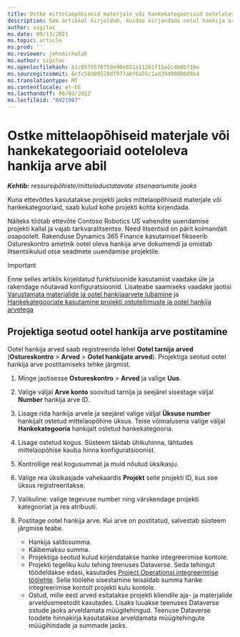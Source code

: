 ```yaml
---
title: Ostke mittelaopõhiseid materjale või hankekategooriaid ooteloleva hankija arve abil
description: See artikkel kirjeldab, kuidas kirjendada ootel hankija arveid.
author: sigitac
ms.date: 09/13/2021
ms.topic: article
ms.prod: ''
ms.reviewer: johnmichalak
ms.author: sigitac
ms.openlocfilehash: b1c05755f6759e90e031a11261f15a2c4b6b716e
ms.sourcegitcommit: 6cfc50d89528df977a8f6a55c1ad39d99800d9b4
ms.translationtype: MT
ms.contentlocale: et-EE
ms.lasthandoff: 06/03/2022
ms.locfileid: "8921987"
---
```

# <a name="purchase-non-stocked-materials-or-procurement-categories-using-a-pending-vendor-invoice"></a>Ostke mittelaopõhiseid materjale või hankekategooriaid ooteloleva hankija arve abil

_**Kehtib:** ressursipõhiste/mitteladustatavate stsenaariumite jaoks_

Kuna ettevõttes kasutatakse projekti jaoks mittelaopõhiseid materjale või hankekategooriaid, saab kulud kohe projekti kohta kirjendada. 

Näiteks töötab ettevõte Contoso Robotics US vahendite uuendamise projekti kallal ja vajab tarkvaralitsentse. Need litsentsid on pärit kolmandalt osapoolelt.  Rakenduse Dynamics 365 Finance kasutamisel fikseerib Ostureskontro ametnik ootel oleva hankija arve dokumendi ja omistab litsentsikulud otse seadmete uuendamise projektile. 

> [!IMPORTANT]
> Enne selles artiklis kirjeldatud funktsioonide kasutamist vaadake üle ja rakendage nõutavad konfiguratsioonid. Lisateabe saamiseks vaadake jaotisi [Varustamata materjalide ja ootel hankijaarvete lubamine](configure-materials-nonstocked.md) ja [Hankekategooriate kasutamine projekti ostutellimuste ja ootel hankija arvetega](configure-procurement-categories.md)

## <a name="post-a-project-related-pending-vendor-invoice"></a>Projektiga seotud ootel hankija arve postitamine 

Ootel hankija arved saab registreerida lehel **Ootel tarnija arved** (**Ostureskontro** > **Arved** > **Ootel hankijate arved**). Projektiga seotud ootel hankija arve postitamiseks tehke järgmist.

1. Minge jaotisesse **Ostureskontro** > **Arved** ja valige **Uus**. 
1. Valige väljal **Arve konto** soovitud tarnija ja seejärel sisestage väljal **Number** hankija arve ID.
1. Lisage rida hankija arvele ja seejärel valige väljal **Üksuse number** hankijalt ostetud mittelaopõhine üksus. Teise võimalusena valige väljal **Hankekategooria** hankijalt ostetud hankekategooria.   
1. Lisage ostetud kogus. Süsteem täidab ühikuhinna, lähtudes mittelaopõhise kauba hinna konfiguratsioonist. 
1. Kontrollige real kogusummat ja muid nõutud üksikasju.
1. Valige rea üksikasjade vahekaardis **Projekt** selle projekti ID, kus see üksus registreeritakse.
1. Valikuline: valige tegevuse number ning värskendage projekti kategooriat ja rea atribuuti.
1. Postitage ootel hankija arve. Kui arve on postitatud, salvestab süsteem järgmise teabe.
    
    - Hankija saldosumma.
    - Käibemaksu summa.
    - Projektiga seotud kulud kirjendatakse hanke integreerimise kontole.
    - Projekti tegeliku kulu tehing teenuses Dataverse.  Seda tehingut töödeldakse edasi, kasutades [Project Operationsi integreerimise töölehte](../project-accounting/project-operations-integration-journal.md). Selle töölehe sisestamine teisaldab summa hanke integreerimise kontolt projekti kulu kontole. 
    - Ostud, mille eest arved esitatakse projekti kliendile aja- ja materjalide arveldusmeetodit kasutades. Lisaks luuakse teenuses Dataverse ostude jaoks arveldamata müügitehingud. Teenuse Dataverse toodete hinnakirja kasutatakse arveldamata müügitehingute müügihindade ja summade jaoks.
